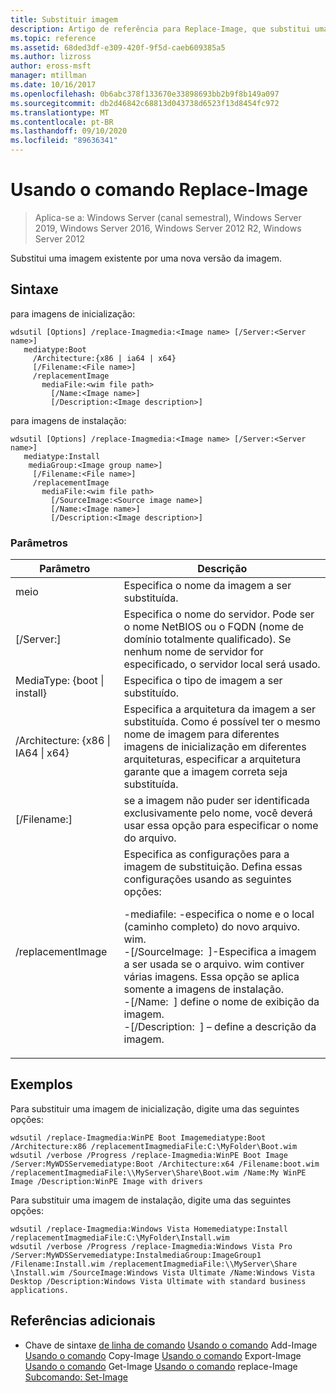 ```yaml
---
title: Substituir imagem
description: Artigo de referência para Replace-Image, que substitui uma imagem existente por uma nova versão dessa imagem.
ms.topic: reference
ms.assetid: 68ded3df-e309-420f-9f5d-caeb609385a5
ms.author: lizross
author: eross-msft
manager: mtillman
ms.date: 10/16/2017
ms.openlocfilehash: 0b6abc378f133670e33898693bb2b9f8b149a097
ms.sourcegitcommit: db2d46842c68813d043738d6523f13d8454fc972
ms.translationtype: MT
ms.contentlocale: pt-BR
ms.lasthandoff: 09/10/2020
ms.locfileid: "89636341"
---
```

# <a name="using-the-replace-image-command"></a>Usando o comando Replace-Image

> Aplica-se a: Windows Server (canal semestral), Windows Server 2019, Windows Server 2016, Windows Server 2012 R2, Windows Server 2012

Substitui uma imagem existente por uma nova versão da imagem.
## <a name="syntax"></a>Sintaxe
para imagens de inicialização:
```
wdsutil [Options] /replace-Imagmedia:<Image name> [/Server:<Server name>]
   mediatype:Boot
     /Architecture:{x86 | ia64 | x64}
     [/Filename:<File name>]
     /replacementImage
       mediaFile:<wim file path>
         [/Name:<Image name>]
         [/Description:<Image description>]
```
para imagens de instalação:
```
wdsutil [Options] /replace-Imagmedia:<Image name> [/Server:<Server name>]
   mediatype:Install
    mediaGroup:<Image group name>]
     [/Filename:<File name>]
     /replacementImage
       mediaFile:<wim file path>
         [/SourceImage:<Source image name>]
         [/Name:<Image name>]
         [/Description:<Image description>]
```
### <a name="parameters"></a>Parâmetros
|Parâmetro|Descrição|
|-------|--------|
meio<Image name>|Especifica o nome da imagem a ser substituída.|
|[/Server:<Server name>]|Especifica o nome do servidor. Pode ser o nome NetBIOS ou o FQDN (nome de domínio totalmente qualificado). Se nenhum nome de servidor for especificado, o servidor local será usado.|
MediaType: {boot &#124; install}|Especifica o tipo de imagem a ser substituído.|
|/Architecture: {x86 &#124; IA64 &#124; x64}|Especifica a arquitetura da imagem a ser substituída. Como é possível ter o mesmo nome de imagem para diferentes imagens de inicialização em diferentes arquiteturas, especificar a arquitetura garante que a imagem correta seja substituída.|
|[/Filename:<File name>]|se a imagem não puder ser identificada exclusivamente pelo nome, você deverá usar essa opção para especificar o nome do arquivo.|
|/replacementImage|Especifica as configurações para a imagem de substituição. Defina essas configurações usando as seguintes opções:<p>-mediafile: <file path> -especifica o nome e o local (caminho completo) do novo arquivo. wim.<br />-[/SourceImage: <image name> ]-Especifica a imagem a ser usada se o arquivo. wim contiver várias imagens. Essa opção se aplica somente a imagens de instalação.<br />-[/Name: <Image name> ] define o nome de exibição da imagem.<br />-[/Description: <Image description> ] – define a descrição da imagem.|
## <a name="examples"></a>Exemplos
Para substituir uma imagem de inicialização, digite uma das seguintes opções:
```
wdsutil /replace-Imagmedia:WinPE Boot Imagemediatype:Boot /Architecture:x86 /replacementImagmediaFile:C:\MyFolder\Boot.wim
wdsutil /verbose /Progress /replace-Imagmedia:WinPE Boot Image /Server:MyWDSServemediatype:Boot /Architecture:x64 /Filename:boot.wim
/replacementImagmediaFile:\\MyServer\Share\Boot.wim /Name:My WinPE Image /Description:WinPE Image with drivers
```
Para substituir uma imagem de instalação, digite uma das seguintes opções:
```
wdsutil /replace-Imagmedia:Windows Vista Homemediatype:Install /replacementImagmediaFile:C:\MyFolder\Install.wim
wdsutil /verbose /Progress /replace-Imagmedia:Windows Vista Pro /Server:MyWDSServemediatype:InstalmediaGroup:ImageGroup1
/Filename:Install.wim /replacementImagmediaFile:\\MyServer\Share \Install.wim /SourceImage:Windows Vista Ultimate /Name:Windows Vista Desktop /Description:Windows Vista Ultimate with standard business applications.
```
## <a name="additional-references"></a>Referências adicionais
- Chave de sintaxe [de linha de comando](command-line-syntax-key.md) 
 [Usando o comando](using-the-add-image-command.md) 
 Add-Image [Usando o comando](using-the-copy-image-command.md) 
 Copy-Image [Usando o comando](using-the-export-image-command.md) 
 Export-Image [Usando o comando](using-the-get-image-command.md) 
 Get-Image [Usando o comando](using-the-replace-image-command.md) 
 replace-Image [Subcomando: Set-Image](subcommand-set-image.md)
